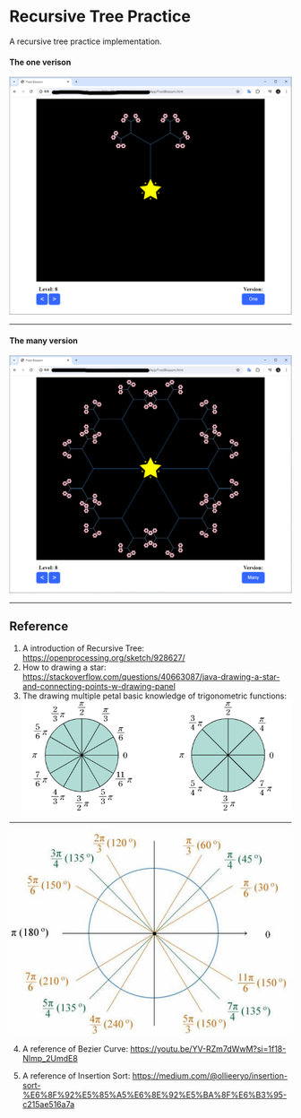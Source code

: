 # Recursive Tree Practice
A recursive tree practice implementation.   

#### The one verison
![version_one](/Images/version_one_final.png)

---
#### The many version
![version_many](/Images/version_many_final.png)

---
## Reference
1. A introduction of Recursive Tree: 
https://openprocessing.org/sketch/928627/
2. How to drawing a star: 
https://stackoverflow.com/questions/40663087/java-drawing-a-star-and-connecting-points-w-drawing-panel
3. The drawing multiple petal basic knowledge of trigonometric functions:
![reference1](/Images/multi_petal_reference1.png)
---
![reference2](/Images/multi_petal_reference2.jpg)

4. A reference of Bezier Curve: 
https://youtu.be/YV-RZm7dWwM?si=1f18-Nlmp_2UmdE8

5. A reference of Insertion Sort:
https://medium.com/@ollieeryo/insertion-sort-%E6%8F%92%E5%85%A5%E6%8E%92%E5%BA%8F%E6%B3%95-c215ae516a7a

